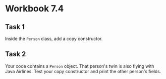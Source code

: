 # Workbook 7.4

## Task 1
Inside the <code>Person</code> class, add a copy constructor.

## Task 2
Your code contains a <code>Person</code> object. That person's twin is also flying with Java Airlines. Test your copy constructor and print the other person's fields.
